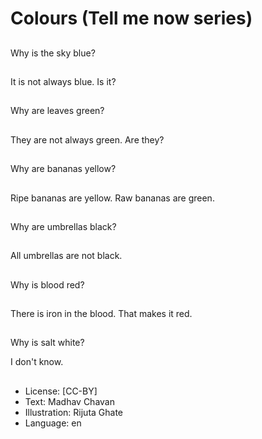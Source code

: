 # Colours (Tell me now series)

##
Why is the sky blue?

##
It is not always blue. Is it?

##
Why are leaves green?

##
They are not always green. Are they?

##
Why are bananas yellow?

##
Ripe bananas are yellow. Raw bananas are green.

##
Why are umbrellas black?

##
All umbrellas are not black.

##
Why is blood red?

##
There is iron in the blood. That makes it red.

##
Why is salt white?

I don't know.

##
* License: [CC-BY]
* Text: Madhav Chavan
* Illustration: Rijuta Ghate
* Language: en
